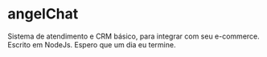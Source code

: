 angelChat
=========

Sistema de atendimento e CRM básico, para integrar com seu e-commerce. Escrito em NodeJs. Espero que um dia eu termine.
